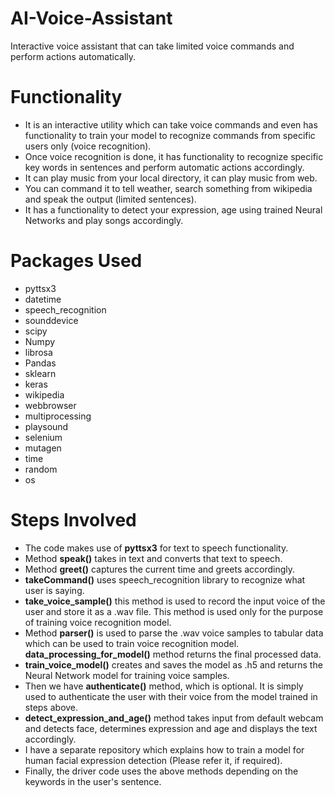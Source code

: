 # AI-Voice-Assistant
Interactive voice assistant that can take limited voice commands and perform actions automatically.

# Functionality

* It is an interactive utility which can take voice commands and even has functionality to train your model to recognize commands from specific users only (voice recognition).
* Once voice recognition is done, it has functionality to recognize specific key words in sentences and perform automatic actions accordingly.
* It can play music from your local directory, it can play music from web.
* You can command it to tell weather, search something from wikipedia and speak the output (limited sentences).
* It has a functionality to detect your expression, age using trained Neural Networks and play songs accordingly.

# Packages Used

* pyttsx3
* datetime
* speech_recognition
* sounddevice
* scipy
* Numpy
* librosa
* Pandas
* sklearn
* keras
* wikipedia
* webbrowser
* multiprocessing
* playsound
* selenium
* mutagen
* time
* random
* os

# Steps Involved

* The code makes use of **pyttsx3** for text to speech functionality.
* Method **speak()** takes in text and converts that text to speech.
* Method **greet()** captures the current time and greets accordingly.
* **takeCommand()** uses speech_recognition library to recognize what user is saying.
* **take_voice_sample()** this method is used to record the input voice of the user and store it as a .wav file. This method is used only for the purpose of training voice recognition model.
* Method **parser()** is used to parse the .wav voice samples to tabular data which can be used to train voice recognition model. **data_processing_for_model()** method returns the final processed data.
* **train_voice_model()** creates and saves the model as .h5 and returns the Neural Network model for training voice samples.
* Then we have **authenticate()** method, which is optional. It is simply used to authenticate the user with their voice from the model trained in steps above.
* **detect_expression_and_age()** method takes input from default webcam and detects face, determines expression and age and displays the text accordingly.
* I have a separate repository which explains how to train a model for human facial expression detection (Please refer it, if required).
* Finally, the driver code uses the above methods depending on the keywords in the user's sentence.



